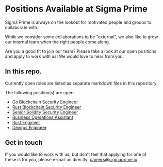# Positions Available at Sigma Prime

Sigma Prime is always on the lookout for motivated people and groups to
collaborate with.

While we consider some collaborations to be "external", we also like to grow
our internal team when the right people come along.

Are you a good fit to join our team? Please take a look at our open positions
and apply to work with us! We would love to hear from you.

## In this repo.

Currently open roles are listed as separate markdown files in this repository.

The following position(s) are open:

- [Go Blockchain Security Engineer](go-security-engineer.md)
- [Rust Blockchain Security Engineer](rust-security-engineer.md)
- [Senior Solidity Security Engineer](senior-solidity-sec.md)
- [Business Operations Assistant](business-operations-assistant.md)
- [Rust Engineer](rust-engineer.md)
- [Devops Engineer](devops-engineer.md)

## Get in touch

If you would like to work with us, but don't feel that applying for one of
these is for you, please e-mail us directly:
[careers@sigmaprime.io](mailto:careers@sigmaprime.io)
